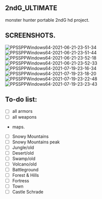 ## 2ndG_ULTIMATE
monster hunter portable 2ndG hd project.

## SCREENSHOTS. 

<img src="https://i.ibb.co/yP4Hf71/PPSSPPWindows64-2021-06-21-23-51-34.png" alt="PPSSPPWindows64-2021-06-21-23-51-34" border="0">
<img src="https://i.ibb.co/LnsZTVg/PPSSPPWindows64-2021-06-21-23-51-44.png" alt="PPSSPPWindows64-2021-06-21-23-51-44" border="0">
<img src="https://i.ibb.co/phKbfbT/PPSSPPWindows64-2021-06-21-23-52-18.png" alt="PPSSPPWindows64-2021-06-21-23-52-18" border="0">
<img src="https://i.ibb.co/1911fQ3/PPSSPPWindows64-2021-06-21-23-52-33.png" alt="PPSSPPWindows64-2021-06-21-23-52-33" border="0">
<img src="https://i.ibb.co/Qv0pXhY/PPSSPPWindows64-2021-07-19-23-16-34.png" alt="PPSSPPWindows64-2021-07-19-23-16-34" border="0">
<img src="https://i.ibb.co/PGJNrLt/PPSSPPWindows64-2021-07-19-23-18-20.png" alt="PPSSPPWindows64-2021-07-19-23-18-20" border="0">
<img src="https://i.ibb.co/1JMQq7J/PPSSPPWindows64-2021-07-19-23-22-48.png" alt="PPSSPPWindows64-2021-07-19-23-22-48" border="0">
<img src="https://i.ibb.co/56qS1z9/PPSSPPWindows64-2021-07-19-23-23-43.png" alt="PPSSPPWindows64-2021-07-19-23-23-43" border="0">

## To-do list:
- [ ] all armors
- [ ] all weapons
- maps.
- [ ] Snowy Mountains
- [ ] Snowy Mountains peak
- [ ] Jungle/old
- [ ] Desert/old
- [ ] Swamp/old
- [ ] Volcano/old
- [ ] Battleground
- [ ] Forest & Hills
- [ ] Fortress
- [ ] Town
- [ ] Castle Schrade

